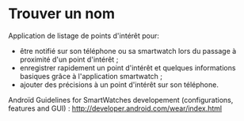 # Trouver un nom
Application de listage de points d'intérêt pour: 
* être notifié sur son téléphone ou sa smartwatch lors du passage à proximité d'un point d'intérêt ;
* enregistrer rapidement un point d'intérêt et quelques informations basiques grâce à l'application smartwatch ;
* ajouter des précisions à un point d'intérêt sur son téléphone.

Androïd Guidelines for SmartWatches developement (configurations, features and GUI) :
http://developer.android.com/wear/index.html
